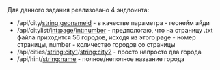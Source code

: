 Для данного задания реализовано 4 эндпоинта:
* /api/city/<string:geonameid> - в качестве параметра - геонейм айди
* /api/citylist/<int:page>/<int:number> - предпологаю, что на страницу .txt файла приходится 56 городов, исходя из этого page - номер страницы, number - количество городов со страницы
* /api/cities/<string:city1>/<string:city2> - просто напросто два города 
* /api/hint/<string:name> - полное/неполное название города
